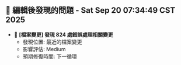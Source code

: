## 🚨 編輯後發現的問題 - Sat Sep 20 07:34:49 CST 2025

- 🔄 **[檔案變更] 發現      824 處錯誤處理相關變更**
  - 發現位置: 最近的檔案變更
  - 影響評估: Medium
  - 預期修復時間: 下一循環


